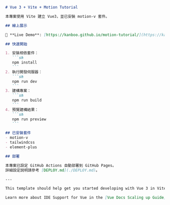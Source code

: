 ````markdown
# Vue 3 + Vite + Motion Tutorial

本專案使用 Vite 建立 Vue3，並已安裝 motion-v 套件。

## 線上展示

🚀 **Live Demo**: [https://kanboo.github.io/motion-tutorial/](https://kanboo.github.io/motion-tutorial/)

## 快速開始

1. 安裝相依套件：
   ```sh
   npm install
   ```
2. 執行開發伺服器：
   ```sh
   npm run dev
   ```
3. 建構專案：
   ```sh
   npm run build
   ```
4. 預覽建構結果：
   ```sh
   npm run preview
   ```

## 已安裝套件
- motion-v
- tailwindcss
- element-plus

## 部署

本專案已設定 GitHub Actions 自動部署到 GitHub Pages。
詳細設定說明請參考 [DEPLOY.md](./DEPLOY.md)。

---

This template should help get you started developing with Vue 3 in Vite. The template uses Vue 3 `<script setup>` SFCs, check out the [script setup docs](https://v3.vuejs.org/api/sfc-script-setup.html#sfc-script-setup) to learn more.

Learn more about IDE Support for Vue in the [Vue Docs Scaling up Guide](https://vuejs.org/guide/scaling-up/tooling.html#ide-support).

````
